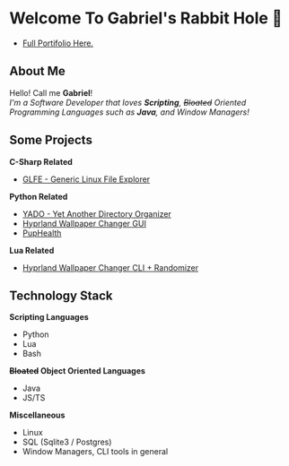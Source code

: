 # Welcome To Gabriel's Rabbit Hole 🐇
- [Full Portifolio Here.](https://codedbygabriel.github.io/pages/)
## About Me

Hello! Call me **Gabriel**!  
*I'm a Software Developer that loves **Scripting**, ~~Bloated~~ Oriented Programming Languages such as **Java**, and Window Managers!*

## Some Projects

**C-Sharp Related**
- [GLFE - Generic Linux File Explorer](https://github.com/codedbygabriel/GLFE)

**Python Related**
- [YADO - Yet Another Directory Organizer](https://www.github.com/codedbygabriel/yado)
- [Hyprland Wallpaper Changer GUI](https://www.github.com/codedbygabriel/pywpp)
- [PupHealth](https://www.github.com/codedbygabriel/puphealth)

**Lua Related**
- [Hyprland Wallpaper Changer CLI + Randomizer](https://www.github.com/codedbygabriel/HyprlandWallpaperChanger)

## Technology Stack

**Scripting Languages**
- Python
- Lua
- Bash

**~~Bloated~~ Object Oriented Languages**
- Java
- JS/TS

**Miscellaneous**
- Linux
- SQL (Sqlite3 / Postgres)
- Window Managers, CLI tools in general

